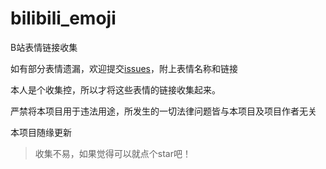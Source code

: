# bilibili_emoji
 B站表情链接收集
 
如有部分表情遗漏，欢迎提交[issues](https://github.com/lrhtony/bilibili_emoji/issues)，附上表情名称和链接

本人是个收集控，所以才将这些表情的链接收集起来。

严禁将本项目用于违法用途，所发生的一切法律问题皆与本项目及项目作者无关

本项目随缘更新

> 收集不易，如果觉得可以就点个star吧！
